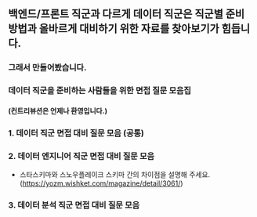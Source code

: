 ## 백엔드/프론트 직군과 다르게 데이터 직군은 직군별 준비 방법과 올바르게 대비하기 위한 자료를 찾아보기가 힘듭니다. 
### 그래서 만들어봤습니다.
### 데이터 직군을 준비하는 사람들을 위한 면접 질문 모음집
#### (컨트리뷰션은 언제나 환영입니다.)


### 1. 데이터 직군 면접 대비 질문 모음 (공통)


### 2. 데이터 엔지니어 직군 면접 대비 질문 모음
 - 스타스키마와 스노우플레이크 스키마 간의 차이점을 설명해 주세요. (https://yozm.wishket.com/magazine/detail/3061/)


### 3. 데이터 분석 직군 면접 대비 질문 모음
